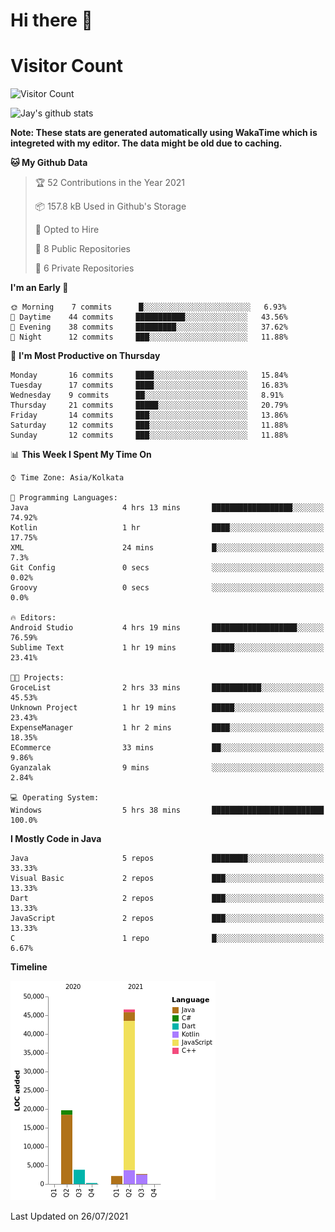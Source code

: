 # Hi there 👋 

# Visitor Count
![Visitor Count](https://profile-counter.glitch.me/jay-buddhdev/count.svg)

![Jay's github stats](https://github-readme-stats.vercel.app/api?username=jay-buddhdev&show_icons=true&theme=chartreuse-dark)

**Note: These stats are generated automatically using WakaTime which is integreted with my editor. The data might be old due to caching.**

<!--START_SECTION:waka-->
**🐱 My Github Data** 

> 🏆 52 Contributions in the Year 2021
 > 
> 📦 157.8 kB Used in Github's Storage 
 > 
> 💼 Opted to Hire
 > 
> 📜 8 Public Repositories 
 > 
> 🔑 6 Private Repositories  
 > 
**I'm an Early 🐤** 

```text
🌞 Morning    7 commits      █░░░░░░░░░░░░░░░░░░░░░░░░   6.93% 
🌆 Daytime    44 commits     ███████████░░░░░░░░░░░░░░   43.56% 
🌃 Evening    38 commits     █████████░░░░░░░░░░░░░░░░   37.62% 
🌙 Night      12 commits     ███░░░░░░░░░░░░░░░░░░░░░░   11.88%

```
📅 **I'm Most Productive on Thursday** 

```text
Monday       16 commits     ████░░░░░░░░░░░░░░░░░░░░░   15.84% 
Tuesday      17 commits     ████░░░░░░░░░░░░░░░░░░░░░   16.83% 
Wednesday    9 commits      ██░░░░░░░░░░░░░░░░░░░░░░░   8.91% 
Thursday     21 commits     █████░░░░░░░░░░░░░░░░░░░░   20.79% 
Friday       14 commits     ███░░░░░░░░░░░░░░░░░░░░░░   13.86% 
Saturday     12 commits     ███░░░░░░░░░░░░░░░░░░░░░░   11.88% 
Sunday       12 commits     ███░░░░░░░░░░░░░░░░░░░░░░   11.88%

```


📊 **This Week I Spent My Time On** 

```text
⌚︎ Time Zone: Asia/Kolkata

💬 Programming Languages: 
Java                     4 hrs 13 mins       ██████████████████░░░░░░░   74.92% 
Kotlin                   1 hr                ████░░░░░░░░░░░░░░░░░░░░░   17.75% 
XML                      24 mins             █░░░░░░░░░░░░░░░░░░░░░░░░   7.3% 
Git Config               0 secs              ░░░░░░░░░░░░░░░░░░░░░░░░░   0.02% 
Groovy                   0 secs              ░░░░░░░░░░░░░░░░░░░░░░░░░   0.0%

🔥 Editors: 
Android Studio           4 hrs 19 mins       ███████████████████░░░░░░   76.59% 
Sublime Text             1 hr 19 mins        █████░░░░░░░░░░░░░░░░░░░░   23.41%

🐱‍💻 Projects: 
GroceList                2 hrs 33 mins       ███████████░░░░░░░░░░░░░░   45.53% 
Unknown Project          1 hr 19 mins        █████░░░░░░░░░░░░░░░░░░░░   23.43% 
ExpenseManager           1 hr 2 mins         ████░░░░░░░░░░░░░░░░░░░░░   18.35% 
ECommerce                33 mins             ██░░░░░░░░░░░░░░░░░░░░░░░   9.86% 
Gyanzalak                9 mins              ░░░░░░░░░░░░░░░░░░░░░░░░░   2.84%

💻 Operating System: 
Windows                  5 hrs 38 mins       █████████████████████████   100.0%

```

**I Mostly Code in Java** 

```text
Java                     5 repos             ████████░░░░░░░░░░░░░░░░░   33.33% 
Visual Basic             2 repos             ███░░░░░░░░░░░░░░░░░░░░░░   13.33% 
Dart                     2 repos             ███░░░░░░░░░░░░░░░░░░░░░░   13.33% 
JavaScript               2 repos             ███░░░░░░░░░░░░░░░░░░░░░░   13.33% 
C                        1 repo              █░░░░░░░░░░░░░░░░░░░░░░░░   6.67%

```


**Timeline**

![Chart not found](https://raw.githubusercontent.com/jay-buddhdev/jay-buddhdev/master/charts/bar_graph.png) 


 Last Updated on 26/07/2021
<!--END_SECTION:waka-->


